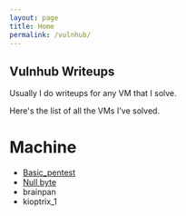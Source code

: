```yaml
---
layout: page
title: Home
permalink: /vulnhub/
---
```


## Vulnhub Writeups
Usually I do writeups for any VM that I solve.

Here's the list of all the VMs I've solved.

# Machine
* [Basic_pentest](https://rajoul.github.io/my_write_up/basic_pentest_1)
* [Null byte](https://rajoul.github.io/my_write_up/machine1)
* brainpan
* kioptrix_1
